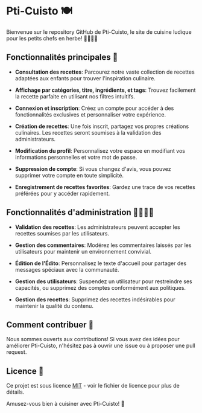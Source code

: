 # Pti-Cuisto 🍽️

Bienvenue sur le repository GitHub de Pti-Cuisto, le site de cuisine ludique pour les petits chefs en herbe! 👩‍🍳👨‍🍳

## Fonctionnalités principales 🚀

- **Consultation des recettes**: Parcourez notre vaste collection de recettes adaptées aux enfants pour trouver l'inspiration culinaire.

- **Affichage par catégories, titre, ingrédients, et tags**: Trouvez facilement la recette parfaite en utilisant nos filtres intuitifs.

- **Connexion et inscription**: Créez un compte pour accéder à des fonctionnalités exclusives et personnaliser votre expérience.

- **Création de recettes**: Une fois inscrit, partagez vos propres créations culinaires. Les recettes seront soumises à la validation des administrateurs.

- **Modification du profil**: Personnalisez votre espace en modifiant vos informations personnelles et votre mot de passe.

- **Suppression de compte**: Si vous changez d'avis, vous pouvez supprimer votre compte en toute simplicité.

- **Enregistrement de recettes favorites**: Gardez une trace de vos recettes préférées pour y accéder rapidement.

## Fonctionnalités d'administration 👩‍💼👨‍💼

- **Validation des recettes**: Les administrateurs peuvent accepter les recettes soumises par les utilisateurs.

- **Gestion des commentaires**: Modérez les commentaires laissés par les utilisateurs pour maintenir un environnement convivial.

- **Édition de l'Édito**: Personnalisez le texte d'accueil pour partager des messages spéciaux avec la communauté.

- **Gestion des utilisateurs**: Suspendez un utilisateur pour restreindre ses capacités, ou supprimez des comptes conformément aux politiques.

- **Gestion des recettes**: Supprimez des recettes indésirables pour maintenir la qualité du contenu.

## Comment contribuer 🤝

Nous sommes ouverts aux contributions! Si vous avez des idées pour améliorer Pti-Cuisto, n'hésitez pas à ouvrir une issue ou à proposer une pull request.

## Licence 📄

Ce projet est sous licence [MIT](LICENSE) - voir le fichier de licence pour plus de détails.

Amusez-vous bien à cuisiner avec Pti-Cuisto! 🎉
